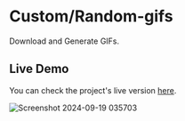 # Custom/Random-gifs
Download and Generate GIFs.

## Live Demo
You can check the project's live version [here](https://random-custom-gif.netlify.app/).

![Screenshot 2024-09-19 035703](https://github.com/user-attachments/assets/b7589850-12bd-4e94-9a86-ac168deed11c)
